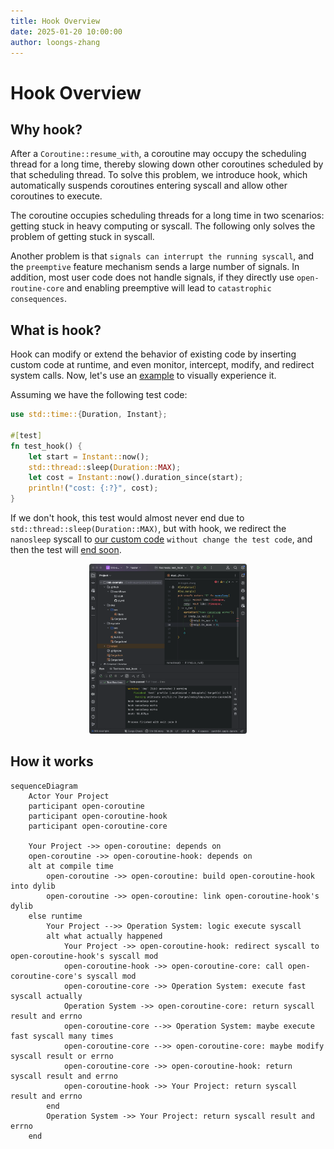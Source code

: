 ```yaml
---
title: Hook Overview
date: 2025-01-20 10:00:00
author: loongs-zhang
---
```


# Hook Overview

## Why hook?

After a `Coroutine::resume_with`, a coroutine may occupy the scheduling thread for a long time, thereby slowing down
other coroutines scheduled by that scheduling thread. To solve this problem, we introduce hook, which automatically
suspends coroutines entering syscall and allow other coroutines to execute.

The coroutine occupies scheduling threads for a long time in two scenarios: getting stuck in heavy computing or syscall.
The following only solves the problem of getting stuck in syscall.

Another problem is that `signals can interrupt the running syscall`, and the `preemptive` feature mechanism sends a
large
number of signals. In addition, most user code does not handle signals, if they directly use `open-routine-core` and
enabling preemptive will lead to `catastrophic consequences`.

## What is hook?

Hook can modify or extend the behavior of existing code by inserting custom code at runtime, and even monitor,
intercept, modify, and redirect system calls. Now, let's use an [example](https://github.com/loongs-zhang/link-example)
to visually experience it.

Assuming we have the following test code:

```rust
use std::time::{Duration, Instant};

#[test]
fn test_hook() {
    let start = Instant::now();
    std::thread::sleep(Duration::MAX);
    let cost = Instant::now().duration_since(start);
    println!("cost: {:?}", cost);
}
```

If we don't hook, this test would almost never end due to `std::thread::sleep(Duration::MAX)`, but with hook, we
redirect the `nanosleep` syscall
to [our custom code](https://github.com/loongs-zhang/link-example/blob/master/dep/src/lib.rs) `without change the test
code`, and then the test
will [end soon](https://github.com/loongs-zhang/link-example/actions/runs/12862762378/job/35858206179).

<div style="text-align: center;">
    <img src="/hook/docs/img/result-on-macos.png" width="50%">
</div>

## How it works

```mermaid
sequenceDiagram
    Actor Your Project
    participant open-coroutine
    participant open-coroutine-hook
    participant open-coroutine-core
    
    Your Project ->> open-coroutine: depends on
    open-coroutine ->> open-coroutine-hook: depends on
    alt at compile time
        open-coroutine ->> open-coroutine: build open-coroutine-hook into dylib
        open-coroutine ->> open-coroutine: link open-coroutine-hook's dylib 
    else runtime
        Your Project -->> Operation System: logic execute syscall
        alt what actually happened
            Your Project ->> open-coroutine-hook: redirect syscall to open-coroutine-hook's syscall mod
            open-coroutine-hook ->> open-coroutine-core: call open-coroutine-core's syscall mod
            open-coroutine-core ->> Operation System: execute fast syscall actually
            Operation System ->> open-coroutine-core: return syscall result and errno
            open-coroutine-core -->> Operation System: maybe execute fast syscall many times
            open-coroutine-core -->> open-coroutine-core: maybe modify syscall result or errno
            open-coroutine-core ->> open-coroutine-hook: return syscall result and errno
            open-coroutine-hook ->> Your Project: return syscall result and errno
        end
        Operation System ->> Your Project: return syscall result and errno
    end
```
